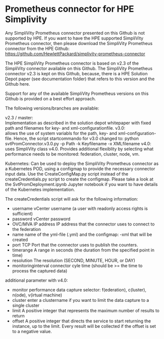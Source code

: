 # Prometheus connector for HPE Simplivity

Any SimpliVity Prometheus connector presented on this Github is not supported by HPE. If you want to have the HPE supported SimpliVity Prometheus connector, then please download the SimpliVity Prometheus connector from the HPE Github:
https://github.com/HewlettPackard/simplivity-prometheus-connector

The HPE SimpliVity Prometheus connector is based on v2.3 of the SimpliVity connector available on this Github. The SimpliVity Prometheus connector v2.3 is kept on this Github, because, there is a HPE Solution Depot paper (see documentation folder) that refers to this version and the Github here. 

Support for any of the available SimpliVity Prometheus versions on this Github is provided on a best effort approach.

The following versions/branches are available:

  v2.3 / master:       
    Implementation as described in the solution depot whitepaper with fixed path and filenames for key- and xml-configurationfile. 
  v3.0:                
    allows the use of system variabls for the path, key- and xml-configuration-file. Hence, the script startcommando for v3.0 changed to:
      python svtPromConnector.v3.0.py -p Path -k Keyfilename -x XMLfilename
  v4.0:
    uses SimpliVity class v4.0. Provides additional flexiblity by selecting what performance needs to be monitored: federation, cluster, node, vm.

  Kubernetes:
    Can be used to deploy the SimpliVity Prometheus connector as a Kubernetes POD, using a configmap to provide the necessary connector input data. 
    Use the CreateConfigMap.py script instead of the createCredentials.py script to create the configmap. Please take a look at the SvtPromDeployment.ipynb Jupyter notebook if you want to have details of the Kubernetes implementation.  

The createCredentials script will ask for the following information:

  - username               vCenter username (a user with readonly access rights is sufficient)
  - password               vCenter password
  - OVC/MVA IP address     IP address that the connector uses to connect to the federation
  - name                   name of the yml-file (<name>.yml) and the configmap: <name>-xml that will be created
  - port                   TCP Port that the connector uses to publish the counters.  
  - timerange              A range in seconds (the duration from the specified point in time)
  - resolution             The resolution (SECOND, MINUTE, HOUR, or DAY)
  - monitoringinterval     connector cyle time (should be >= the time to process the captured data)

additional parameter with v4.0:
  - monitor                performance data capture selector: f(ederation), c(luster), n(ode), v(irtual machine)
  - cluster                enter a clustername if you want to limit the data capture to a single cluster
  - limit                  A positive integer that represents the maximum number of results to return
  - offset                 A positive integer that directs the service to start returning the <offset value> instance, up to the limit. Every result will be collected if the offset is set to a negative value.



